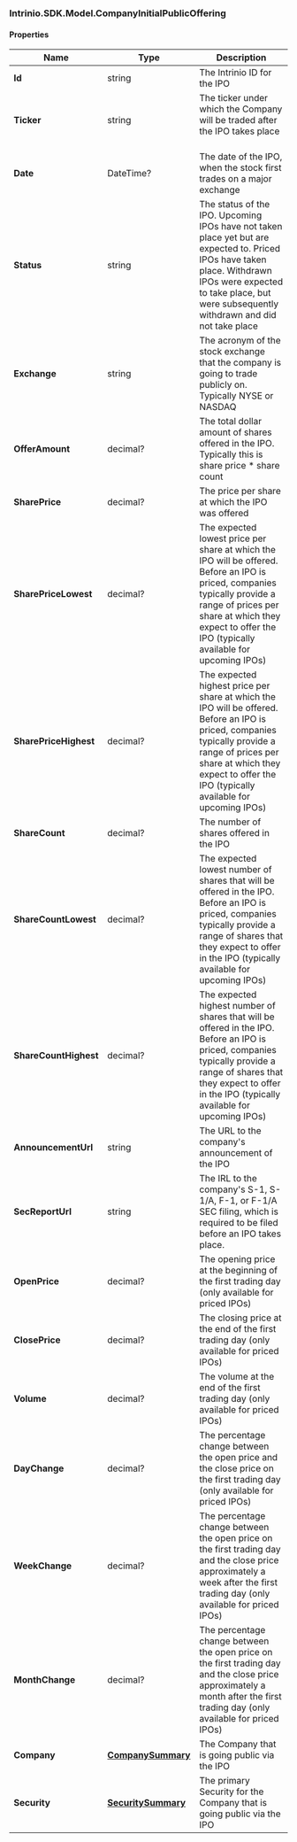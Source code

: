 [//]: # (CLASS:Intrinio.SDK.Model.CompanyInitialPublicOffering)

[//]: # (KIND:object)

### Intrinio.SDK.Model.CompanyInitialPublicOffering
#### Properties

[//]: # (START_DEFINITION)

Name | Type | Description
------------ | ------------- | -------------
**Id** | string | The Intrinio ID for the IPO &nbsp;
**Ticker** | string | The ticker under which the Company will be traded after the IPO takes place &nbsp;
**Date** | DateTime? | The date of the IPO, when the stock first trades on a major exchange &nbsp;
**Status** | string | The status of the IPO. Upcoming IPOs have not taken place yet but are expected to. Priced IPOs have taken place. Withdrawn IPOs were expected to take place, but were subsequently withdrawn and did not take place &nbsp;
**Exchange** | string | The acronym of the stock exchange that the company is going to trade publicly on. Typically NYSE or NASDAQ &nbsp;
**OfferAmount** | decimal? | The total dollar amount of shares offered in the IPO. Typically this is share price * share count &nbsp;
**SharePrice** | decimal? | The price per share at which the IPO was offered &nbsp;
**SharePriceLowest** | decimal? | The expected lowest price per share at which the IPO will be offered. Before an IPO is priced, companies typically provide a range of prices per share at which they expect to offer the IPO (typically available for upcoming IPOs) &nbsp;
**SharePriceHighest** | decimal? | The expected highest price per share at which the IPO will be offered. Before an IPO is priced, companies typically provide a range of prices per share at which they expect to offer the IPO (typically available for upcoming IPOs) &nbsp;
**ShareCount** | decimal? | The number of shares offered in the IPO &nbsp;
**ShareCountLowest** | decimal? | The expected lowest number of shares that will be offered in the IPO. Before an IPO is priced, companies typically provide a range of shares that they expect to offer in the IPO (typically available for upcoming IPOs) &nbsp;
**ShareCountHighest** | decimal? | The expected highest number of shares that will be offered in the IPO. Before an IPO is priced, companies typically provide a range of shares that they expect to offer in the IPO (typically available for upcoming IPOs) &nbsp;
**AnnouncementUrl** | string | The URL to the company&#39;s announcement of the IPO &nbsp;
**SecReportUrl** | string | The IRL to the company&#39;s S-1, S-1/A, F-1, or F-1/A SEC filing, which is required to be filed before an IPO takes place. &nbsp;
**OpenPrice** | decimal? | The opening price at the beginning of the first trading day (only available for priced IPOs) &nbsp;
**ClosePrice** | decimal? | The closing price at the end of the first trading day (only available for priced IPOs) &nbsp;
**Volume** | decimal? | The volume at the end of the first trading day (only available for priced IPOs) &nbsp;
**DayChange** | decimal? | The percentage change between the open price and the close price on the first trading day (only available for priced IPOs) &nbsp;
**WeekChange** | decimal? | The percentage change between the open price on the first trading day and the close price approximately a week after the first trading day (only available for priced IPOs) &nbsp;
**MonthChange** | decimal? | The percentage change between the open price on the first trading day and the close price approximately a month after the first trading day (only available for priced IPOs) &nbsp;
**Company** | [**CompanySummary**](CompanySummary.md) | The Company that is going public via the IPO &nbsp;
**Security** | [**SecuritySummary**](SecuritySummary.md) | The primary Security for the Company that is going public via the IPO &nbsp;

[//]: # (END_DEFINITION)


[//]: # (CONTAINED_CLASS:Intrinio.SDK.Model.CompanySummary)


[//]: # (CONTAINED_CLASS:Intrinio.SDK.Model.SecuritySummary)


